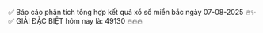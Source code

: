 ✅ Báo cáo phân tích tổng hợp kết quả xổ số miền bắc ngày 07-08-2025 🔥✨
✅ GIẢI ĐẶC BIỆT hôm nay là: 49130 🔥🔥🔥